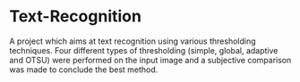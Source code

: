 # Text-Recognition
A project which aims at text recognition using various thresholding techniques. Four different types of thresholding (simple, global, adaptive and OTSU) were performed on the input image and a subjective comparison was made to conclude the best method.

